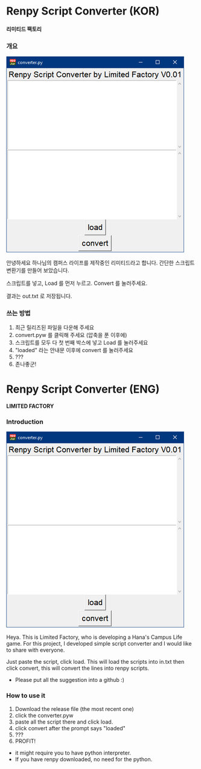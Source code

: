 # Renpy Script Converter (KOR)
#### 리미티드 팩토리
### 개요
 
 ![screenshot](githubimage1.png)
 
 안녕하세요 하나님의 캠퍼스 라이프를 제작중인 리미티드라고 합니다.
 간단한 스크립트 변환기를 만들어 보았습니다.
 
 스크립트를 넣고, Load 를 먼저 누르고. Convert 를 눌러주세요.
 
 결과는 out.txt 로 저장됩니다.
 
 ### 쓰는 방법
 
1) 최근 릴리즈된 파일을 다운해 주세요
2) convert.pyw 를 클릭해 주세요 (압축을 푼 이후에)
3) 스크립트를 모두 다 첫 번째 박스에 넣고 Load 를 눌러주세요
4) "loaded" 라는 안내문 이후에 convert 를 눌러주세요
5) ???
6) 존나좋군!
 

# Renpy Script Converter (ENG)
#### LIMITED FACTORY

### Introduction

 ![screenshot](githubimage1.png)

Heya. This is Limited Factory, who is developing a Hana's Campus Life game.
For this project, I developed simple script converter and I would like to share
with everyone.

Just paste the script, click load. This will load the scripts into in.txt 
then click convert, this will convert the lines into renpy scripts.

- Please put all the suggestion into a github :) 

### How to use it

1) Download the release file (the most recent one)
2) click the converter.pyw 
3) paste all the script there and click load. 
4) click convert after the prompt says "loaded"
3) ???
4) PROFIT! 

- it might require you to have python interpreter. 
- If you have renpy downloaded, no need for the python.

 
 
 
 
 

